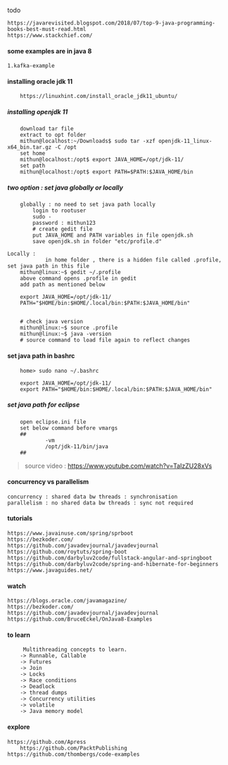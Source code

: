 todo  
	
	https://javarevisited.blogspot.com/2018/07/top-9-java-programming-books-best-must-read.html
	https://www.stackchief.com/

#### some examples are in java 8 

	1.kafka-example

#### installing oracle jdk 11

		https://linuxhint.com/install_oracle_jdk11_ubuntu/
		
		
##### installing openjdk 11

        download tar file
        extract to opt folder
        mithun@localhost:~/Downloads$ sudo tar -xzf openjdk-11_linux-x64_bin.tar.gz -C /opt
        set home
        mithun@localhost:/opt$ export JAVA_HOME=/opt/jdk-11/
        set path
        mithun@localhost:/opt$ export PATH=$PATH:$JAVA_HOME/bin
        
        
##### two option : set java globally or locally
	
        globally : no need to set java path locally
			login to rootuser
			sudo -
			password : mithun123
			# create gedit file
			put JAVA_HOME and PATH variables in file openjdk.sh
			save openjdk.sh in folder "etc/profile.d"

	Locally : 
                in home folder , there is a hidden file called .profile, set java path in this file
		mithun@linux:~$ gedit ~/.profile
		above command opens .profile in gedit
		add path as mentioned below
			
		export JAVA_HOME=/opt/jdk-11/
		PATH="$HOME/bin:$HOME/.local/bin:$PATH:$JAVA_HOME/bin"


		# check java version
		mithun@linux:~$ source .profile
		mithun@linux:~$ java -version
		# source command to load file again to reflect changes        
        
#### set java path in bashrc 

		home> sudo nano ~/.bashrc
		 
		export JAVA_HOME=/opt/jdk-11/
		export PATH="$HOME/bin:$HOME/.local/bin:$PATH:$JAVA_HOME/bin"


        
##### set java path for eclipse
        open eclipse.ini file
        set below command before vmargs
        ##
                -vm 
                /opt/jdk-11/bin/java
        ##
        
        
> source video : https://www.youtube.com/watch?v=TaIzZU28xVs



#### concurrency vs parallelism
	concurrency : shared data bw threads : synchronisation
	parallelism : no shared data bw threads : sync not required
	
#### tutorials

	https://www.javainuse.com/spring/sprboot
	https://bezkoder.com/
	https://github.com/javadevjournal/javadevjournal
	https://github.com/roytuts/spring-boot
	https://github.com/darbyluv2code/fullstack-angular-and-springboot  
	https://github.com/darbyluv2code/spring-and-hibernate-for-beginners
	https://www.javaguides.net/
	
#### watch

	https://blogs.oracle.com/javamagazine/
	https://bezkoder.com/
	https://github.com/javadevjournal/javadevjournal
	https://github.com/BruceEckel/OnJava8-Examples
	


#### to learn

		 Multithreading concepts to learn.
		-> Runnable, Callable
		-> Futures
		-> Join
		-> Locks
		-> Race conditions
		-> Deadlock
		-> thread dumps
		-> Concurrency utilities
		-> volatile
		-> Java memory model
		
#### explore

	https://github.com/Apress
        https://github.com/PacktPublishing
	https://github.com/thombergs/code-examples
